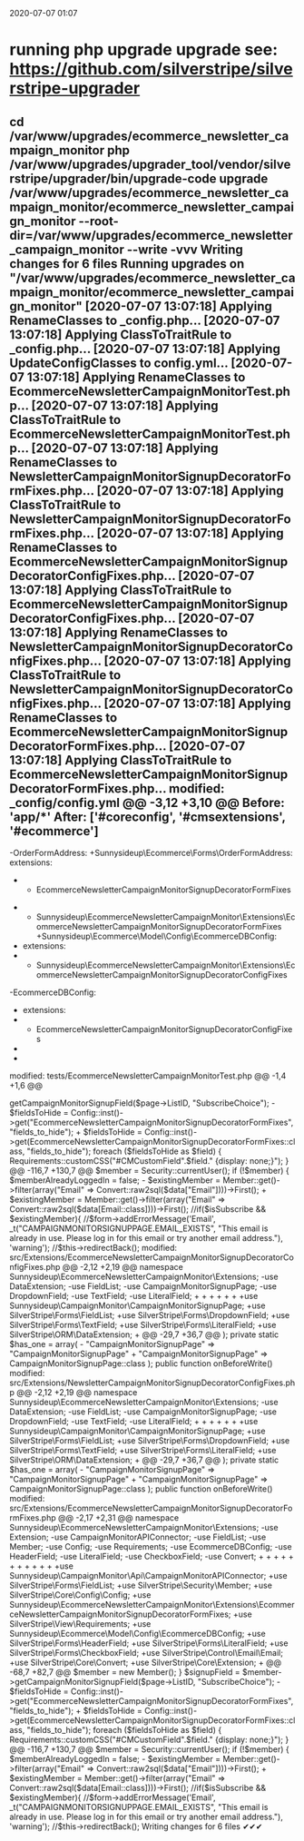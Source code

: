 2020-07-07 01:07

# running php upgrade upgrade see: https://github.com/silverstripe/silverstripe-upgrader
cd /var/www/upgrades/ecommerce_newsletter_campaign_monitor
php /var/www/upgrades/upgrader_tool/vendor/silverstripe/upgrader/bin/upgrade-code upgrade /var/www/upgrades/ecommerce_newsletter_campaign_monitor/ecommerce_newsletter_campaign_monitor  --root-dir=/var/www/upgrades/ecommerce_newsletter_campaign_monitor --write -vvv
Writing changes for 6 files
Running upgrades on "/var/www/upgrades/ecommerce_newsletter_campaign_monitor/ecommerce_newsletter_campaign_monitor"
[2020-07-07 13:07:18] Applying RenameClasses to _config.php...
[2020-07-07 13:07:18] Applying ClassToTraitRule to _config.php...
[2020-07-07 13:07:18] Applying UpdateConfigClasses to config.yml...
[2020-07-07 13:07:18] Applying RenameClasses to EcommerceNewsletterCampaignMonitorTest.php...
[2020-07-07 13:07:18] Applying ClassToTraitRule to EcommerceNewsletterCampaignMonitorTest.php...
[2020-07-07 13:07:18] Applying RenameClasses to NewsletterCampaignMonitorSignupDecoratorFormFixes.php...
[2020-07-07 13:07:18] Applying ClassToTraitRule to NewsletterCampaignMonitorSignupDecoratorFormFixes.php...
[2020-07-07 13:07:18] Applying RenameClasses to EcommerceNewsletterCampaignMonitorSignupDecoratorConfigFixes.php...
[2020-07-07 13:07:18] Applying ClassToTraitRule to EcommerceNewsletterCampaignMonitorSignupDecoratorConfigFixes.php...
[2020-07-07 13:07:18] Applying RenameClasses to NewsletterCampaignMonitorSignupDecoratorConfigFixes.php...
[2020-07-07 13:07:18] Applying ClassToTraitRule to NewsletterCampaignMonitorSignupDecoratorConfigFixes.php...
[2020-07-07 13:07:18] Applying RenameClasses to EcommerceNewsletterCampaignMonitorSignupDecoratorFormFixes.php...
[2020-07-07 13:07:18] Applying ClassToTraitRule to EcommerceNewsletterCampaignMonitorSignupDecoratorFormFixes.php...
modified:	_config/config.yml
@@ -3,12 +3,10 @@
 Before: 'app/*'
 After: ['#coreconfig', '#cmsextensions', '#ecommerce']
 ---
-OrderFormAddress:
+Sunnysideup\Ecommerce\Forms\OrderFormAddress:
   extensions:
-    - EcommerceNewsletterCampaignMonitorSignupDecoratorFormFixes
+    - Sunnysideup\EcommerceNewsletterCampaignMonitor\Extensions\EcommerceNewsletterCampaignMonitorSignupDecoratorFormFixes
+Sunnysideup\Ecommerce\Model\Config\EcommerceDBConfig:
+  extensions:
+    - Sunnysideup\EcommerceNewsletterCampaignMonitor\Extensions\EcommerceNewsletterCampaignMonitorSignupDecoratorConfigFixes

-EcommerceDBConfig:
-  extensions:
-    - EcommerceNewsletterCampaignMonitorSignupDecoratorConfigFixes
-
-

modified:	tests/EcommerceNewsletterCampaignMonitorTest.php
@@ -1,4 +1,6 @@
 <?php
+
+use SilverStripe\Dev\SapphireTest;

 class EcommerceNewsletterCampaignMonitorTest extends SapphireTest
 {

modified:	src/Extensions/NewsletterCampaignMonitorSignupDecoratorFormFixes.php
@@ -2,17 +2,31 @@

 namespace Sunnysideup\EcommerceNewsletterCampaignMonitor\Extensions;

-use Extension;
-use CampaignMonitorAPIConnector;
-use FieldList;
-use Member;
-use Config;
-use Requirements;
-use EcommerceDBConfig;
-use HeaderField;
-use LiteralField;
-use CheckboxField;
-use Convert;
+
+
+
+
+
+
+
+
+
+
+
+use Sunnysideup\CampaignMonitor\Api\CampaignMonitorAPIConnector;
+use SilverStripe\Forms\FieldList;
+use SilverStripe\Security\Member;
+use SilverStripe\Core\Config\Config;
+use Sunnysideup\EcommerceNewsletterCampaignMonitor\Extensions\EcommerceNewsletterCampaignMonitorSignupDecoratorFormFixes;
+use SilverStripe\View\Requirements;
+use Sunnysideup\Ecommerce\Model\Config\EcommerceDBConfig;
+use SilverStripe\Forms\HeaderField;
+use SilverStripe\Forms\LiteralField;
+use SilverStripe\Forms\CheckboxField;
+use SilverStripe\Control\Email\Email;
+use SilverStripe\Core\Convert;
+use SilverStripe\Core\Extension;
+



@@ -68,7 +82,7 @@
                     $member = new Member();
                 }
                 $signupField = $member->getCampaignMonitorSignupField($page->ListID, "SubscribeChoice");
-                $fieldsToHide = Config::inst()->get("EcommerceNewsletterCampaignMonitorSignupDecoratorFormFixes", "fields_to_hide");
+                $fieldsToHide = Config::inst()->get(EcommerceNewsletterCampaignMonitorSignupDecoratorFormFixes::class, "fields_to_hide");
                 foreach ($fieldsToHide as $field) {
                     Requirements::customCSS("#CMCustomField".$field." {display: none;}");
                 }
@@ -116,7 +130,7 @@
                     $member = Security::currentUser();
                     if (!$member) {
                         $memberAlreadyLoggedIn = false;
-                        $existingMember = Member::get()->filter(array("Email" => Convert::raw2sql($data["Email"])))->First();
+                        $existingMember = Member::get()->filter(array("Email" => Convert::raw2sql($data[Email::class])))->First();
                         //if($isSubscribe && $existingMember){
                         //$form->addErrorMessage('Email', _t("CAMPAIGNMONITORSIGNUPPAGE.EMAIL_EXISTS", "This email is already in use. Please log in for this email or try another email address."), 'warning');
                         //$this->redirectBack();

modified:	src/Extensions/EcommerceNewsletterCampaignMonitorSignupDecoratorConfigFixes.php
@@ -2,12 +2,19 @@

 namespace Sunnysideup\EcommerceNewsletterCampaignMonitor\Extensions;

-use DataExtension;
-use FieldList;
-use CampaignMonitorSignupPage;
-use DropdownField;
-use TextField;
-use LiteralField;
+
+
+
+
+
+
+use Sunnysideup\CampaignMonitor\CampaignMonitorSignupPage;
+use SilverStripe\Forms\FieldList;
+use SilverStripe\Forms\DropdownField;
+use SilverStripe\Forms\TextField;
+use SilverStripe\Forms\LiteralField;
+use SilverStripe\ORM\DataExtension;
+



@@ -29,7 +36,7 @@
     );

     private static $has_one = array(
-        "CampaignMonitorSignupPage" => "CampaignMonitorSignupPage"
+        "CampaignMonitorSignupPage" => CampaignMonitorSignupPage::class
     );

     public function onBeforeWrite()

modified:	src/Extensions/NewsletterCampaignMonitorSignupDecoratorConfigFixes.php
@@ -2,12 +2,19 @@

 namespace Sunnysideup\EcommerceNewsletterCampaignMonitor\Extensions;

-use DataExtension;
-use FieldList;
-use CampaignMonitorSignupPage;
-use DropdownField;
-use TextField;
-use LiteralField;
+
+
+
+
+
+
+use Sunnysideup\CampaignMonitor\CampaignMonitorSignupPage;
+use SilverStripe\Forms\FieldList;
+use SilverStripe\Forms\DropdownField;
+use SilverStripe\Forms\TextField;
+use SilverStripe\Forms\LiteralField;
+use SilverStripe\ORM\DataExtension;
+



@@ -29,7 +36,7 @@
     );

     private static $has_one = array(
-        "CampaignMonitorSignupPage" => "CampaignMonitorSignupPage"
+        "CampaignMonitorSignupPage" => CampaignMonitorSignupPage::class
     );

     public function onBeforeWrite()

modified:	src/Extensions/EcommerceNewsletterCampaignMonitorSignupDecoratorFormFixes.php
@@ -2,17 +2,31 @@

 namespace Sunnysideup\EcommerceNewsletterCampaignMonitor\Extensions;

-use Extension;
-use CampaignMonitorAPIConnector;
-use FieldList;
-use Member;
-use Config;
-use Requirements;
-use EcommerceDBConfig;
-use HeaderField;
-use LiteralField;
-use CheckboxField;
-use Convert;
+
+
+
+
+
+
+
+
+
+
+
+use Sunnysideup\CampaignMonitor\Api\CampaignMonitorAPIConnector;
+use SilverStripe\Forms\FieldList;
+use SilverStripe\Security\Member;
+use SilverStripe\Core\Config\Config;
+use Sunnysideup\EcommerceNewsletterCampaignMonitor\Extensions\EcommerceNewsletterCampaignMonitorSignupDecoratorFormFixes;
+use SilverStripe\View\Requirements;
+use Sunnysideup\Ecommerce\Model\Config\EcommerceDBConfig;
+use SilverStripe\Forms\HeaderField;
+use SilverStripe\Forms\LiteralField;
+use SilverStripe\Forms\CheckboxField;
+use SilverStripe\Control\Email\Email;
+use SilverStripe\Core\Convert;
+use SilverStripe\Core\Extension;
+



@@ -68,7 +82,7 @@
                     $member = new Member();
                 }
                 $signupField = $member->getCampaignMonitorSignupField($page->ListID, "SubscribeChoice");
-                $fieldsToHide = Config::inst()->get("EcommerceNewsletterCampaignMonitorSignupDecoratorFormFixes", "fields_to_hide");
+                $fieldsToHide = Config::inst()->get(EcommerceNewsletterCampaignMonitorSignupDecoratorFormFixes::class, "fields_to_hide");
                 foreach ($fieldsToHide as $field) {
                     Requirements::customCSS("#CMCustomField".$field." {display: none;}");
                 }
@@ -116,7 +130,7 @@
                     $member = Security::currentUser();
                     if (!$member) {
                         $memberAlreadyLoggedIn = false;
-                        $existingMember = Member::get()->filter(array("Email" => Convert::raw2sql($data["Email"])))->First();
+                        $existingMember = Member::get()->filter(array("Email" => Convert::raw2sql($data[Email::class])))->First();
                         //if($isSubscribe && $existingMember){
                         //$form->addErrorMessage('Email', _t("CAMPAIGNMONITORSIGNUPPAGE.EMAIL_EXISTS", "This email is already in use. Please log in for this email or try another email address."), 'warning');
                         //$this->redirectBack();

Writing changes for 6 files
✔✔✔